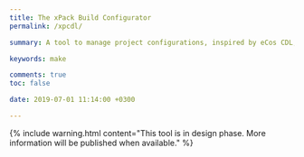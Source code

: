 ```yaml
---
title: The xPack Build Configurator
permalink: /xpcdl/

summary: A tool to manage project configurations, inspired by eCos CDL, but with the configuration files in JSON (in design phase).

keywords: make

comments: true
toc: false

date: 2019-07-01 11:14:00 +0300

---
```


{% include warning.html content="This tool is in design phase. More
information will be published when available." %}
